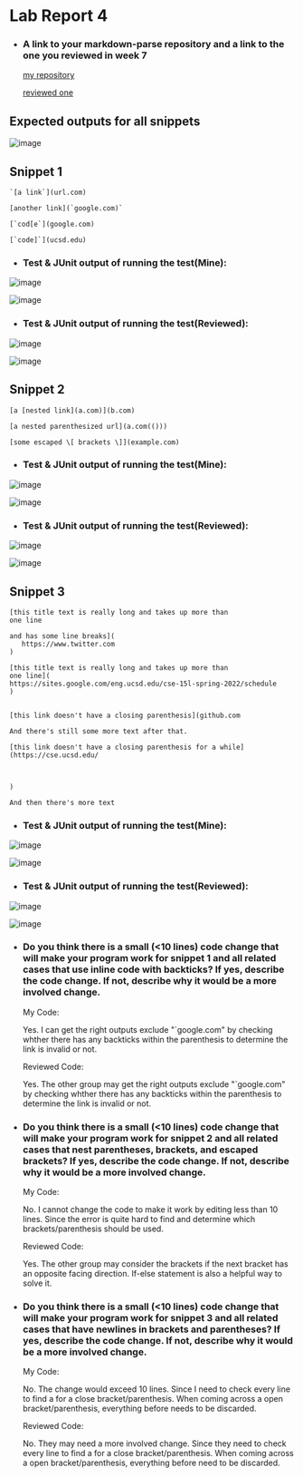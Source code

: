 # Lab Report 4

* ### A link to your markdown-parse repository and a link to the one you reviewed in week 7
  [my repository](https://github.com/Eunggseo/markdown-parsenew/tree/main/markdown-parserWenyu)

  [reviewed one]( https://github.com/HantianLin/markdown-parser)
## Expected outputs for all snippets

![image](expectedoutputs.png)


## **Snippet 1**
```
`[a link`](url.com)

[another link](`google.com)`

[`cod[e`](google.com)

[`code]`](ucsd.edu)
```
* ### Test & JUnit output of running the test(Mine):
![image](snippet1mtest.png)

![image](snippet1result.png)

* ### Test & JUnit output of running the test(Reviewed):
![image](snippet1test.png)

![image](snippet1f.png)




 ## Snippet 2
 ```
 [a [nested link](a.com)](b.com)

[a nested parenthesized url](a.com(()))

[some escaped \[ brackets \]](example.com)
```
* ### Test & JUnit output of running the test(Mine):
![image](snippet3mtest.png)

![image](snippet3result.png)

* ### Test & JUnit output of running the test(Reviewed):
![image](snippet2test.png)

![image](snippet2f.png)



 ## Snippet 3
 ```
 [this title text is really long and takes up more than 
one line

and has some line breaks](
    https://www.twitter.com
)

[this title text is really long and takes up more than 
one line](
https://sites.google.com/eng.ucsd.edu/cse-15l-spring-2022/schedule
)


[this link doesn't have a closing parenthesis](github.com

And there's still some more text after that.

[this link doesn't have a closing parenthesis for a while](https://cse.ucsd.edu/



)

And then there's more text
```
* ### Test & JUnit output of running the test(Mine):
![image](snippet1mtest.png)

![image](snippet1result.png)

* ### Test & JUnit output of running the test(Reviewed):
![image](snippet3test.png)

![image](snippet3f.png)


* ### Do you think there is a small (<10 lines) code change that will make your program work for **snippet 1** and all related cases that use inline code with backticks? If yes, describe the code change. If not, describe why it would be a more involved change.
  My Code:

  Yes. I can get the right outputs exclude "`google.com" by checking whther there has any backticks within the parenthesis to determine the link is invalid or not. 

  Reviewed Code:

  Yes. The other group may get the right outputs exclude "`google.com" by checking whther there has any backticks within the parenthesis to determine the link is invalid or not. 



* ### Do you think there is a small (<10 lines) code change that will make your program work for **snippet 2** and all related cases that nest parentheses, brackets, and escaped brackets? If yes, describe the code change. If not, describe why it would be a more involved change.
   My Code:

   No. I cannot change the code to make it work by editing less than 10 lines. Since the error is quite hard to find and determine which brackets/parenthesis should be used.

  Reviewed Code:

  Yes. The other group may consider the brackets if the next bracket has an opposite facing direction. If-else statement is also a helpful way to solve it. 



* ### Do you think there is a small (<10 lines) code change that will make your program work for **snippet 3** and all related cases that have newlines in brackets and parentheses? If yes, describe the code change. If not, describe why it would be a more involved change.

   My Code:

   No. The change would exceed 10 lines. Since I need to check every line to find a for a close bracket/parenthesis. When coming across a open bracket/parenthesis, everything before needs to be discarded. 

  Reviewed Code:

  No. They may need a more involved change. Since they need to check every line to find a for a close bracket/parenthesis. When coming across a open bracket/parenthesis, everything before need to be discarded. 
